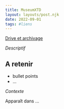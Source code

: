 ```yaml
---
title: MuseumXTD
layout: layouts/post.njk
date: 2022-09-01
tags: #liens
---
```

[Drive et archivage](https://docs.google.com/presentation/d/1DFWA79zV0nNLDcWTdPRfT8gn8mO7cnr3N2prl1ZUcfM/edit#slide=id.gef16b3becb_1_81)

*Descriptif*

## A retenir
- bullet points
- ...

*Contexte*


Apparaît dans ...